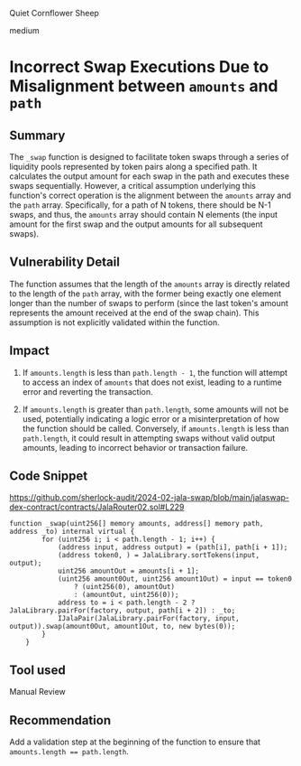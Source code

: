 Quiet Cornflower Sheep

medium

# Incorrect Swap Executions Due to Misalignment between `amounts` and `path`

## Summary
The `_swap` function is designed to facilitate token swaps through a series of liquidity pools represented by token pairs along a specified path. It calculates the output amount for each swap in the path and executes these swaps sequentially. However, a critical assumption underlying this function's correct operation is the alignment between the `amounts` array and the `path` array. Specifically, for a path of N tokens, there should be N-1 swaps, and thus, the `amounts` array should contain N elements (the input amount for the first swap and the output amounts for all subsequent swaps).

## Vulnerability Detail
The function assumes that the length of the `amounts` array is directly related to the length of the `path` array, with the former being exactly one element longer than the number of swaps to perform (since the last token's amount represents the amount received at the end of the swap chain). This assumption is not explicitly validated within the function.

## Impact
1. If `amounts.length` is less than `path.length - 1`, the function will attempt to access an index of `amounts` that does not exist, leading to a runtime error and reverting the transaction.

2. If `amounts.length` is greater than `path.length`, some amounts will not be used, potentially indicating a logic error or a misinterpretation of how the function should be called. Conversely, if `amounts.length` is less than `path.length`, it could result in attempting swaps without valid output amounts, leading to incorrect behavior or transaction failure.

## Code Snippet
https://github.com/sherlock-audit/2024-02-jala-swap/blob/main/jalaswap-dex-contract/contracts/JalaRouter02.sol#L229

```solidity
function _swap(uint256[] memory amounts, address[] memory path, address _to) internal virtual {
        for (uint256 i; i < path.length - 1; i++) {
            (address input, address output) = (path[i], path[i + 1]);
            (address token0, ) = JalaLibrary.sortTokens(input, output);
            uint256 amountOut = amounts[i + 1];
            (uint256 amount0Out, uint256 amount1Out) = input == token0
                ? (uint256(0), amountOut)
                : (amountOut, uint256(0));
            address to = i < path.length - 2 ? JalaLibrary.pairFor(factory, output, path[i + 2]) : _to;
            IJalaPair(JalaLibrary.pairFor(factory, input, output)).swap(amount0Out, amount1Out, to, new bytes(0));
        }
    }
```
## Tool used

Manual Review

## Recommendation
Add a validation step at the beginning of the function to ensure that `amounts.length == path.length`.